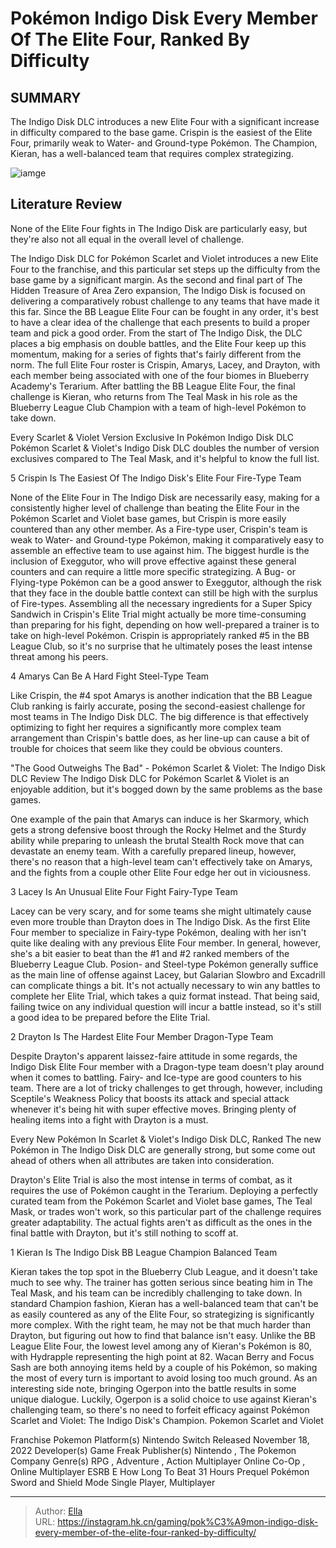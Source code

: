 # Pokémon Indigo Disk Every Member Of The Elite Four, Ranked By Difficulty


## SUMMARY 


 The Indigo Disk DLC introduces a new Elite Four with a significant increase in difficulty compared to the base game. 
 Crispin is the easiest of the Elite Four, primarily weak to Water- and Ground-type Pokémon. 
 The Champion, Kieran, has a well-balanced team that requires complex strategizing. 

![iamge](https://static1.srcdn.com/wordpress/wp-content/uploads/2023/12/_1-pok-mon-indigo-disk-every-member-of-the-elite-four-ranked-by-difficulty.jpg)

## Literature Review

None of the Elite Four fights in The Indigo Disk are particularly easy, but they&#39;re also not all equal in the overall level of challenge.




The Indigo Disk DLC for Pokémon Scarlet and Violet introduces a new Elite Four to the franchise, and this particular set steps up the difficulty from the base game by a significant margin. As the second and final part of The Hidden Treasure of Area Zero expansion, The Indigo Disk is focused on delivering a comparatively robust challenge to any teams that have made it this far. Since the BB League Elite Four can be fought in any order, it&#39;s best to have a clear idea of the challenge that each presents to build a proper team and pick a good order.
From the start of The Indigo Disk, the DLC places a big emphasis on double battles, and the Elite Four keep up this momentum, making for a series of fights that&#39;s fairly different from the norm. The full Elite Four roster is Crispin, Amarys, Lacey, and Drayton, with each member being associated with one of the four biomes in Blueberry Academy&#39;s Terarium. After battling the BB League Elite Four, the final challenge is Kieran, who returns from The Teal Mask in his role as the Blueberry League Club Champion with a team of high-level Pokémon to take down.
            
 
 Every Scarlet &amp; Violet Version Exclusive In Pokémon Indigo Disk DLC 
Pokémon Scarlet &amp; Violet&#39;s Indigo Disk DLC doubles the number of version exclusives compared to The Teal Mask, and it&#39;s helpful to know the full list.












 








 5  Crispin Is The Easiest Of The Indigo Disk&#39;s Elite Four 
Fire-Type Team
        

None of the Elite Four in The Indigo Disk are necessarily easy, making for a consistently higher level of challenge than beating the Elite Four in the Pokémon Scarlet and Violet base games, but Crispin is more easily countered than any other member. As a Fire-type user, Crispin&#39;s team is weak to Water- and Ground-type Pokémon, making it comparatively easy to assemble an effective team to use against him. The biggest hurdle is the inclusion of Exeggutor, who will prove effective against these general counters and can require a little more specific strategizing.
A Bug- or Flying-type Pokémon can be a good answer to Exeggutor, although the risk that they face in the double battle context can still be high with the surplus of Fire-types. Assembling all the necessary ingredients for a Super Spicy Sandwich in Crispin&#39;s Elite Trial might actually be more time-consuming than preparing for his fight, depending on how well-prepared a trainer is to take on high-level Pokémon. Crispin is appropriately ranked #5 in the BB League Club, so it&#39;s no surprise that he ultimately poses the least intense threat among his peers.





 4  Amarys Can Be A Hard Fight 
Steel-Type Team
        

Like Crispin, the #4 spot Amarys is another indication that the BB League Club ranking is fairly accurate, posing the second-easiest challenge for most teams in The Indigo Disk DLC. The big difference is that effectively optimizing to fight her requires a significantly more complex team arrangement than Crispin&#39;s battle does, as her line-up can cause a bit of trouble for choices that seem like they could be obvious counters.
            
 
 &#34;The Good Outweighs The Bad&#34; - Pokémon Scarlet &amp; Violet: The Indigo Disk DLC Review 
The Indigo Disk DLC for Pokémon Scarlet &amp; Violet is an enjoyable addition, but it&#39;s bogged down by the same problems as the base games.



One example of the pain that Amarys can induce is her Skarmory, which gets a strong defensive boost through the Rocky Helmet and the Sturdy ability while preparing to unleash the brutal Stealth Rock move that can devastate an enemy team. With a carefully prepared lineup, however, there&#39;s no reason that a high-level team can&#39;t effectively take on Amarys, and the fights from a couple other Elite Four edge her out in viciousness.





 3  Lacey Is An Unusual Elite Four Fight 
Fairy-Type Team


 







Lacey can be very scary, and for some teams she might ultimately cause even more trouble than Drayton does in The Indigo Disk. As the first Elite Four member to specialize in Fairy-type Pokémon, dealing with her isn&#39;t quite like dealing with any previous Elite Four member. In general, however, she&#39;s a bit easier to beat than the #1 and #2 ranked members of the Blueberry League Club.
Posion- and Steel-type Pokémon generally suffice as the main line of offense against Lacey, but Galarian Slowbro and Excadrill can complicate things a bit. It&#39;s not actually necessary to win any battles to complete her Elite Trial, which takes a quiz format instead. That being said, failing twice on any individual question will incur a battle instead, so it&#39;s still a good idea to be prepared before the Elite Trial.





 2  Drayton Is The Hardest Elite Four Member 
Dragon-Type Team
        

Despite Drayton&#39;s apparent laissez-faire attitude in some regards, the Indigo Disk Elite Four member with a Dragon-type team doesn&#39;t play around when it comes to battling. Fairy- and Ice-type are good counters to his team. There are a lot of tricky challenges to get through, however, including Sceptile&#39;s Weakness Policy that boosts its attack and special attack whenever it&#39;s being hit with super effective moves. Bringing plenty of healing items into a fight with Drayton is a must.
            
 
 Every New Pokémon In Scarlet &amp; Violet&#39;s Indigo Disk DLC, Ranked 
The new Pokémon in The Indigo Disk DLC are generally strong, but some come out ahead of others when all attributes are taken into consideration.



Drayton&#39;s Elite Trial is also the most intense in terms of combat, as it requires the use of Pokémon caught in the Terarium. Deploying a perfectly curated team from the Pokémon Scarlet and Violet base games, The Teal Mask, or trades won&#39;t work, so this particular part of the challenge requires greater adaptability. The actual fights aren&#39;t as difficult as the ones in the final battle with Drayton, but it&#39;s still nothing to scoff at.





 1  Kieran Is The Indigo Disk BB League Champion 
Balanced Team


 







Kieran takes the top spot in the Blueberry Club League, and it doesn&#39;t take much to see why. The trainer has gotten serious since beating him in The Teal Mask, and his team can be incredibly challenging to take down. In standard Champion fashion, Kieran has a well-balanced team that can&#39;t be as easily countered as any of the Elite Four, so strategizing is significantly more complex. With the right team, he may not be that much harder than Drayton, but figuring out how to find that balance isn&#39;t easy.
Unlike the BB League Elite Four, the lowest level among any of Kieran&#39;s Pokémon is 80, with Hydrapple representing the high point at 82. Wacan Berry and Focus Sash are both annoying items held by a couple of his Pokémon, so making the most of every turn is important to avoid losing too much ground. As an interesting side note, bringing Ogerpon into the battle results in some unique dialogue. Luckily, Ogerpon is a solid choice to use against Kieran&#39;s challenging team, so there&#39;s no need to forfeit efficacy against Pokémon Scarlet and Violet: The Indigo Disk&#39;s Champion.
  Pokemon Scarlet and Violet  


  Franchise    Pokemon     Platform(s)    Nintendo Switch     Released    November 18, 2022     Developer(s)    Game Freak     Publisher(s)    Nintendo , The Pokemon Company     Genre(s)    RPG , Adventure , Action     Multiplayer    Online Co-Op , Online Multiplayer     ESRB    E     How Long To Beat    31 Hours     Prequel    Pokémon Sword and Shield     Mode    Single Player, Multiplayer    



---

> Author: [Ella](https://instagram.hk.cn/)  
> URL: https://instagram.hk.cn/gaming/pok%C3%A9mon-indigo-disk-every-member-of-the-elite-four-ranked-by-difficulty/  

